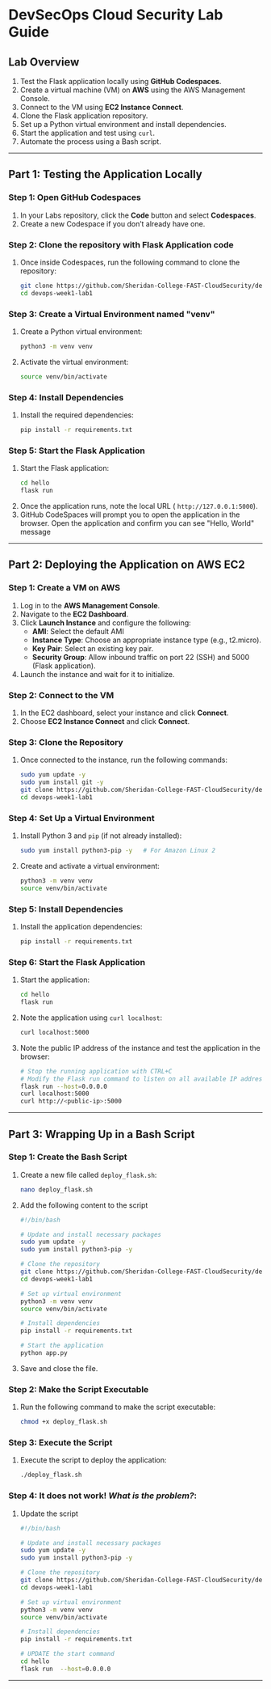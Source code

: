 # DevSecOps Cloud Security Lab Guide

## Lab Overview

1. Test the Flask application locally using **GitHub Codespaces**.
2. Create a virtual machine (VM) on **AWS** using the AWS Management Console.
3. Connect to the VM using **EC2 Instance Connect**.
4. Clone the Flask application repository.
5. Set up a Python virtual environment and install dependencies.
6. Start the application and test using `curl`.
7. Automate the process using a Bash script.

---

## **Part 1: Testing the Application Locally**

### Step 1: Open GitHub Codespaces

1. In your Labs repository, click the **Code** button and select **Codespaces**.
2. Create a new Codespace if you don’t already have one.

### Step 2: Clone the repository with Flask Application code

1. Once inside Codespaces, run the following command to clone the repository:
   ```bash
   git clone https://github.com/Sheridan-College-FAST-CloudSecurity/devops-week1-lab1.git
   cd devops-week1-lab1
   ```

### Step 3: Create a Virtual Environment named "venv"

1. Create a Python virtual environment:
   ```bash
   python3 -m venv venv
   ```
2. Activate the virtual environment:
   ```bash
   source venv/bin/activate
   ```

### Step 4: Install Dependencies

1. Install the required dependencies:
   ```bash
   pip install -r requirements.txt
   ```

### Step 5: Start the Flask Application

1. Start the Flask application:
   ```bash
   cd hello
   flask run
   ```
2. Once the application runs, note the local URL ( `http://127.0.0.1:5000`).
3. GitHub CodeSpaces will prompt you to open the application in the browser. Open the application and confirm you can see "Hello, World" message


---

## **Part 2: Deploying the Application on AWS EC2**

### Step 1: Create a VM on AWS

1. Log in to the **AWS Management Console**.
2. Navigate to the **EC2 Dashboard**.
3. Click **Launch Instance** and configure the following:
   - **AMI**: Select the default AMI
   - **Instance Type**: Choose an appropriate instance type (e.g., t2.micro).
   - **Key Pair**: Select an existing key pair.
   - **Security Group**: Allow inbound traffic on port 22 (SSH) and 5000 (Flask application).
4. Launch the instance and wait for it to initialize.

### Step 2: Connect to the VM

1. In the EC2 dashboard, select your instance and click **Connect**.
2. Choose **EC2 Instance Connect** and click **Connect**.

### Step 3: Clone the Repository

1. Once connected to the instance, run the following commands:
   ```bash
   sudo yum update -y
   sudo yum install git -y  
   git clone https://github.com/Sheridan-College-FAST-CloudSecurity/devops-week1-lab1.git
   cd devops-week1-lab1
   ```

### Step 4: Set Up a Virtual Environment

1. Install Python 3 and `pip` (if not already installed):
   ```bash
   sudo yum install python3-pip -y   # For Amazon Linux 2

   ```
2. Create and activate a virtual environment:
   ```bash
   python3 -m venv venv
   source venv/bin/activate
   ```

### Step 5: Install Dependencies

1. Install the application dependencies:
   ```bash
   pip install -r requirements.txt
   ```

### Step 6: Start the Flask Application

1. Start the application:
   ```bash
   cd hello
   flask run
   ```
2. Note the application using `curl localhost`:
   ```bash
   curl localhost:5000
   ```
3. Note the public IP address of the instance and test the application in the browser:
   ```bash
   # Stop the running application with CTRL+C
   # Modify the Flask run command to listen on all available IP addresses by using 0.0.0.0
   flask run --host=0.0.0.0
   curl localhost:5000
   curl http://<public-ip>:5000
   ```
---

## **Part 3: Wrapping Up in a Bash Script**

### Step 1: Create the Bash Script

1. Create a new file called `deploy_flask.sh`:
   ```bash
   nano deploy_flask.sh
   ```
2. Add the following content to the script 
   ```bash
   #!/bin/bash

   # Update and install necessary packages
   sudo yum update -y  
   sudo yum install python3-pip -y  

   # Clone the repository
   git clone https://github.com/Sheridan-College-FAST-CloudSecurity/devops-week1-lab1.git
   cd devops-week1-lab1

   # Set up virtual environment
   python3 -m venv venv
   source venv/bin/activate

   # Install dependencies
   pip install -r requirements.txt

   # Start the application
   python app.py
   ```
3. Save and close the file.

### Step 2: Make the Script Executable

1. Run the following command to make the script executable:
   ```bash
   chmod +x deploy_flask.sh
   ```

### Step 3: Execute the Script

1. Execute the script to deploy the application:
   ```bash
   ./deploy_flask.sh
   ```
### Step 4: It does not work! ***What is the problem?***:

1. Update the script
   ```bash
   #!/bin/bash

   # Update and install necessary packages
   sudo yum update -y  
   sudo yum install python3-pip -y  

   # Clone the repository
   git clone https://github.com/Sheridan-College-FAST-CloudSecurity/devops-week1-lab1.git
   cd devops-week1-lab1

   # Set up virtual environment
   python3 -m venv venv
   source venv/bin/activate

   # Install dependencies
   pip install -r requirements.txt

   # UPDATE the start command 
   cd hello
   flask run  --host=0.0.0.0
   ```
---
